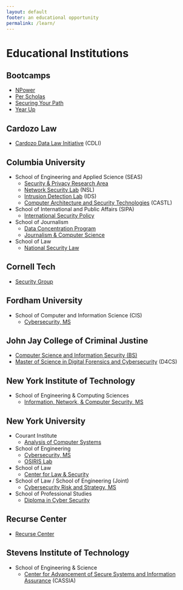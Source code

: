 ```yaml
---
layout: default
footer: an educational opportunity
permalink: /learn/
---
```


# Educational Institutions

## Bootcamps

* [NPower](http://www.npower.org/Locations/New-York.aspx)
* [Per Scholas](https://perscholas.org/apply/cybersecurity)
* [Securing Your Path](http://www.securingyourpath.com/)
* [Year Up](https://www.yearup.org/)

## Cardozo Law

* [Cardozo Data Law Initiative](https://cardozo.yu.edu/CDLI) (CDLI)

## Columbia University

* School of Engineering and Applied Science (SEAS)
  * [Security & Privacy Research Area](https://www.cs.columbia.edu/areas/security-privacy/)
  * [Network Security Lab](http://nsl.cs.columbia.edu/) (NSL)
  * [Intrusion Detection Lab](http://ids.cs.columbia.edu/) (IDS)
  * [Computer Architecture and Security Technologies](http://castl.cs.columbia.edu/) (CASTL)
* School of International and Public Affairs (SIPA)
  * [International Security Policy](https://sipa.columbia.edu/academics/concentrations/international-security-policy)
* School of Journalism
  * [Data Concentration Program](https://journalism.columbia.edu/data)
  * [Journalism & Computer Science](https://journalism.columbia.edu/journalism-computer-science)
* School of Law
  * [National Security Law](http://web.law.columbia.edu/national-security-law)

## Cornell Tech

* [Security Group](http://tech.cornell.edu/research/security-privacy/security-group)

## Fordham University

* School of Computer and Information Science (CIS)
  * [Cybersecurity, MS](http://www.fordham.edu/info/25706/master_of_science_in_cybersecurity)

## John Jay College of Criminal Justine

* [Computer Science and Information Security (BS)](http://www.jjay.cuny.edu/computer-science-and-information-security-bs)
* [Master of Science in Digital Forensics and Cybersecurity](https://www.jjay.cuny.edu/master-science-digital-forensics-and-cybersecurity) (D4CS)

## New York Institute of Technology

* School of Engineering & Computing Sciences
  * [Information, Network, & Computer Security, MS](http://www.nyit.edu/degrees/information_network_computer_security)

## New York University

* Courant Institute
  * [Analysis of Computer Systems](http://www.cs.nyu.edu/acsys/)
* School of Engineering
  * [Cybersecurity, MS](http://engineering.nyu.edu/academics/programs/cybersecurity-ms)
  * [OSIRIS Lab](http://osiris.cyber.nyu.edu/)
* School of Law
  * [Center for Law & Security](http://www.lawandsecurity.org/)
* School of Law / School of Engineering (Joint)
  * [Cybersecurity Risk and Strategy, MS](https://cybersecurity-strategy-masters.nyu.edu/)
* School of Professional Studies
  * [Diploma in Cyber Security](https://www.sps.nyu.edu/professional-pathways/diplomas/technology/cybersecurity.html)

## Recurse Center

* [Recurse Center](https://www.recurse.com)

## Stevens Institute of Technology

* School of Engineering & Science
  * [Center for Advancement of Secure Systems and Information Assurance](https://www.stevens.edu/research-entrepreneurship/research-centers-labs/center-advancement-secure-systems-and-information-assurance-cassia) (CASSIA)
  
